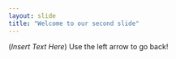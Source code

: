```yaml
---
layout: slide
title: "Welcome to our second slide"
---
```

(*Insert Text Here*)
Use the left arrow to go back!

